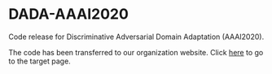 # DADA-AAAI2020
Code release for Discriminative Adversarial Domain Adaptation (AAAI2020).

The code has been transferred to our organization website. Click [here](https://github.com/Gorilla-Lab-SCUT/DADA-AAAI2020) to go to the target page.
